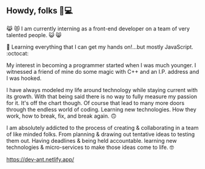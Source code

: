 ## Howdy, folks 🤠💻 ##

😹 😻 I am currently interning as a front-end developer on a team of very talented people. 😺 😸 

 👾 Learning everything that I can get my hands on!...but mostly JavaScript. :octocat: 

My interest in becoming a programmer started when I was much younger. I witnessed a friend of mine do some magic with C++ and an I.P. address and I was hooked.

I have always modeled my life around technology while staying current with its growth. With that being said there is no way to fully measure my passion for it. It's off the chart though. Of course that lead to many more doors through the endless world of coding. Learning new technologies. How they work, how to break, fix, and break again. 🙃 

I am absolutely addicted to the process of creating & collaborating in a team of like minded folks. From planning & drawing out tentative ideas to testing them out. Having deadlines & being held accountable. learning new technologies & micro-services to make those ideas come to life.  🤓

https://dev-ant.netlify.app/




